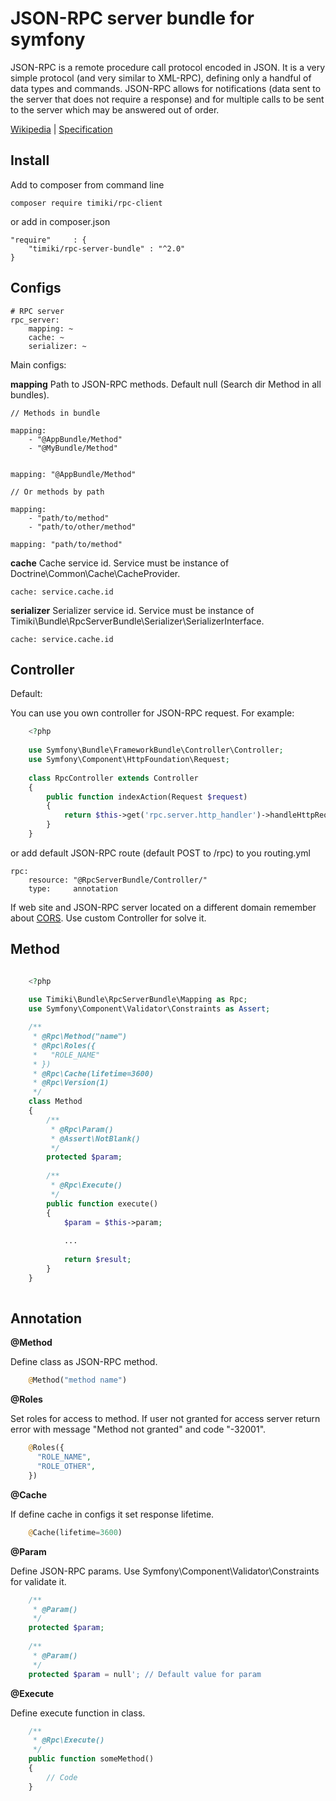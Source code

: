 JSON-RPC server bundle for symfony
==================================

JSON-RPC is a remote procedure call protocol encoded in JSON. It is a very simple protocol (and very similar to XML-RPC), defining only a handful of data types and commands. 
JSON-RPC allows for notifications (data sent to the server that does not require a response) and for multiple calls to be sent to the server which may be answered out of order.

[Wikipedia][1] | [Specification][2]

Install
-------

Add to composer from command line

    composer require timiki/rpc-client

or add in composer.json

    "require"     : {
        "timiki/rpc-server-bundle" : "^2.0"
    }

Configs
-------
    
    # RPC server
    rpc_server:
        mapping: ~
        cache: ~
        serializer: ~
        
Main configs:

**mapping** Path to JSON-RPC methods. Default null (Search dir Method in all bundles).

    // Methods in bundle
     
    mapping: 
        - "@AppBundle/Method"
        - "@MyBundle/Method"
     
    
    mapping: "@AppBundle/Method"
     
    // Or methods by path
     
    mapping: 
        - "path/to/method"
        - "path/to/other/method"
        
    mapping: "path/to/method"
    
**cache** Cache service id. Service must be instance of Doctrine\Common\Cache\CacheProvider.

    cache: service.cache.id

**serializer** Serializer service id. Service must be instance of Timiki\Bundle\RpcServerBundle\Serializer\SerializerInterface.

    cache: service.cache.id

Controller
----------

Default:

You can use you own controller for JSON-RPC request. For example:

```php
    <?php
    
    use Symfony\Bundle\FrameworkBundle\Controller\Controller;
    use Symfony\Component\HttpFoundation\Request;
    
    class RpcController extends Controller
    {
        public function indexAction(Request $request)
        {
            return $this->get('rpc.server.http_handler')->handleHttpRequest($request);
        }
    }
```

or add default JSON-RPC route (default POST to /rpc) to you routing.yml

    rpc:
        resource: "@RpcServerBundle/Controller/"
        type:     annotation


If web site and JSON-RPC server located on a different domain remember about [CORS][3]. Use custom Controller for solve it.




Method
------

```php

    <?php
    
    use Timiki\Bundle\RpcServerBundle\Mapping as Rpc;
    use Symfony\Component\Validator\Constraints as Assert;

    /**
     * @Rpc\Method("name")
     * @Rpc\Roles({
     *   "ROLE_NAME"
     * })
     * @Rpc\Cache(lifetime=3600)
     * @Rpc\Version(1)
     */
    class Method
    {
        /**
         * @Rpc\Param()
         * @Assert\NotBlank()
         */
        protected $param;
    
        /**
         * @Rpc\Execute()
         */
        public function execute()
        {
            $param = $this->param;
            
            ...
            
            return $result;
        }
    }
    
```

Annotation
----------

**@Method**

Define class as JSON-RPC method. 

```php
    @Method("method name")
```

**@Roles**

Set roles for access to method. If user not granted for access server return error with message "Method not granted" and code "-32001".

```php
    @Roles({
      "ROLE_NAME",
      "ROLE_OTHER",
    })
```

**@Cache**

If define cache in configs it set response lifetime.

```php
    @Cache(lifetime=3600)
```

**@Param**

Define JSON-RPC params. Use Symfony\Component\Validator\Constraints for validate it.

```php
    /**
     * @Param()
     */
    protected $param;
    
    /**
     * @Param()
     */
    protected $param = null'; // Default value for param
```

**@Execute**

Define execute function in class.

```php
    /**
     * @Rpc\Execute()
     */
    public function someMethod()
    {
        // Code
    }
```

[1]: https://wikipedia.org/wiki/JSON-RPC
[2]: http://www.jsonrpc.org/specification
[3]: https://wikipedia.org/wiki/Cross-origin_resource_sharing